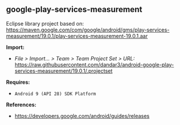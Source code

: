 ## google-play-services-measurement

Eclipse library project based on:<br/>
https://maven.google.com/com/google/android/gms/play-services-measurement/19.0.1/play-services-measurement-19.0.1.aar

**Import:**
- _File > Import... > Team > Team Project Set > URL:_<br/>
  https://raw.githubusercontent.com/dandar3/android-google-play-services-measurement/19.0.1/.projectset

**Requires:**
- `Android 9 (API 28) SDK Platform`

**References:**
- https://developers.google.com/android/guides/releases